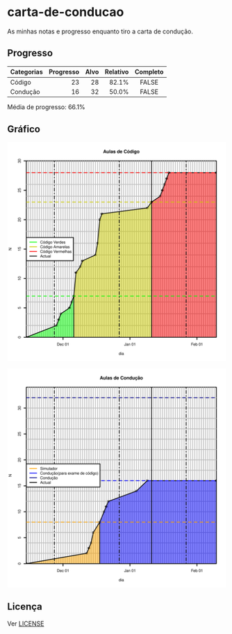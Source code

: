 # carta-de-conducao

As minhas notas e progresso enquanto tiro a carta de condução.

## Progresso

| Categorias | Progresso | Alvo | Relativo | Completo |
| :--------- | --------: | ---: | -------: | :------: |
| Código     | 23        | 28   | 82.1%    | FALSE    |
| Condução   | 16        | 32   | 50.0%    | FALSE    |

Média de progresso: 66.1%

## Gráfico

![Gráfico com Progresso nas aulas de Código](https://github.com/cpmachado/carta-de-conducao/blob/master/res/codigo.png?raw=true)

![Gráfico com Progresso nas aulas de Condução](https://github.com/cpmachado/carta-de-conducao/blob/master/res/conducao.png?raw=true)


## Licença

Ver [LICENSE](LICENSE)
